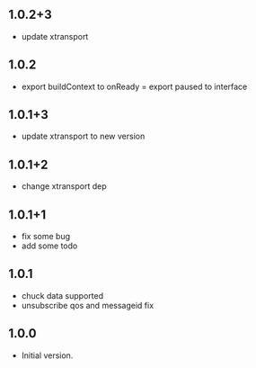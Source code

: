 ## 1.0.2+3
- update xtransport

## 1.0.2
- export buildContext to onReady
= export paused to interface

## 1.0.1+3
- update xtransport to new version

## 1.0.1+2
- change xtransport dep

## 1.0.1+1

- fix some bug
- add some todo

## 1.0.1

- chuck data supported
- unsubscribe qos and messageid fix

## 1.0.0

- Initial version.
